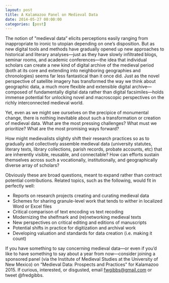 ```yaml
--- 
layout: post 
title: A Kalamazoo Panel on Medieval Data
date: 2014-05-27 00:00:00
categories: [post]
---
```

The notion of "medieval data” elicits perceptions easily ranging from inappropriate to ironic to utopian depending on one’s disposition. But as new digital tools and methods have gradually opened up new approaches to historical and literary analyses—just as they have slowly infiltrated blogs, seminar rooms, and academic conferences—the idea that individual scholars can create a new kind of digital archive of the medieval period (both at its core and extending into neighboring geographies and chronologies) seems far less fantastical than it once did. Just as the novel perspective of satellite imagery has transformed the way we think about geographic data, a much more flexible and extensible digital archive—composed of fundamentally digital data rather than digital facsimiles—holds immense potential for unlocking novel and macroscopic perspectives on the richly interconnected medieval world.

Yet, even as we might see ourselves on the precipice of monumental change, there is nothing inevitable about such a transformation or creation of medieval data. What are the most pressing challenges? What must we prioritize? What are the most promising ways forward? 

How might medievalists slightly shift their research practices so as to gradually and collectively assemble medieval data (university statutes, literary texts, library collections, parish records, probate accounts, etc) that are inherently visible, reusable, and connectable? How can efforts sustain themselves across such a vocationally, institutionally, and geographically diverse array of scholars?

Obviously these are broad questions, meant to expand rather than contract potential contributions. Related topics, such as the following, would fit in perfectly well:

- Reports on research projects creating and curating medieval data
- Schemes for sharing granule-level work that tends to wither in localized Word or Excel files
- Critical comparison of text encoding vs text recoding
- Modernizing the shelfmark and (re)networking medieval texts
- New perspectives on critical editing and editions of manuscripts
- Potential shifts in practice for digitization and archival work
- Developing valuation and standards for data creation (i.e. making it count)

    
If you have something to say concerning medieval data—or even if you’d like to have something to say about a year from now—consider joining a sponsored panel (via the Institute of Medieval Studies at the University of New Mexico) on “Medieval Data: Prospects and Practices" for Kalamazoo 2015. If curious, interested, or disgusted, email [fwgibbs@gmail.com](fwgibbs@gmail.com) or tweet @fredgibbs.